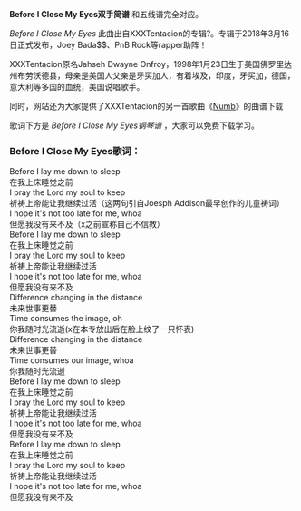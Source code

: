 

**Before I Close My Eyes双手简谱** 和五线谱完全对应。

_Before I Close My Eyes_ 此曲出自XXXTentacion的专辑?。专辑于2018年3月16日正式发布，Joey
Bada$$、PnB Rock等rapper助阵！

XXXTentacion原名Jahseh Dwayne
Onfroy，1998年1月23日生于美国佛罗里达州布劳沃德县，母亲是美国人父亲是牙买加人，有着埃及，印度，牙买加，德国，意大利等多国的血统，美国说唱歌手。

同时，网站还为大家提供了XXXTentacion的另一首歌曲《[Numb](Music-9049-Numb-XXXTentacion.html
"Numb")》的曲谱下载

歌词下方是 _Before I Close My Eyes钢琴谱_ ，大家可以免费下载学习。

### Before I Close My Eyes歌词：

Before I lay me down to sleep  
在我上床睡觉之前  
I pray the Lord my soul to keep  
祈祷上帝能让我继续过活（这两句引自Joesph Addison最早创作的儿童祷词）  
I hope it's not too late for me, whoa  
但愿我没有来不及（x之前宣称自己不信教）  
Before I lay me down to sleep  
在我上床睡觉之前  
I pray the Lord my soul to keep  
祈祷上帝能让我继续过活  
I hope it's not too late for me, whoa  
但愿我没有来不及  
Difference changing in the distance  
未来世事更替  
Time consumes the image, oh  
你我随时光流逝(x在本专放出后在脸上纹了一只怀表)  
Difference changing in the distance  
未来世事更替  
Time consumes our image, whoa  
你我随时光流逝  
Before I lay me down to sleep  
在我上床睡觉之前  
I pray the Lord my soul to keep  
祈祷上帝能让我继续过活  
I hope it's not too late for me, whoa  
但愿我没有来不及  
Before I lay me down to sleep  
在我上床睡觉之前  
I pray the Lord my soul to keep  
祈祷上帝能让我继续过活  
I hope it's not too late for me, whoa  
但愿我没有来不及

